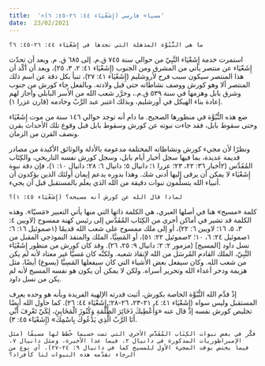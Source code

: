 ```yaml
---
title:  '«مسيا» فارسي (إِشَعْيَاء ٤٤: ٢٦-٤٥: ٦)'
date:  23/02/2021
---
```


`ما هي النُّبُوَّة المذهلة التي نجدها في إِشَعْيَاء ٤٤: ٢٦-٤٥: ٦؟`

استمرت خدمة إِشَعْيَاء النَّبِيّ من حوالي سنة ٧٤٥ ق.م. إلى ٦٨٥ ق. م. وبعد أن تحدّث إِشَعْيَاء عن منتصر يأتي من المشرق ومن الجنوب (إِشَعْيَاء ٤١: ٢، ٣، ٢٥)، وبعد أن أكّد أن هذا المنتصر سيكون سبب فرح لأروشليم (إِشَعْيَاء ٤١: ٢٧)، تنبأ بكل دقة عن اسم ذلك المنتصر ألا وهو كورش ووصف نشاطاته حتى قبل ولادته. وبالفعل جاء كورش من جنوب وشرق بابل وهزمها في سنة ٥٣٩ ق.م.، وحرَّر شعب الله من الأَسر البابلي وأجاز لهم إعادة بناء الهيكل في أورشليم، وبذلك اعتبر عبد الرَّبّ وخادمه (قارن عزرا ١).

ضع هذه النُّبُوَّة في منظورها الصحيح. ما دام أنه توجد حوالي ١٤٦ سنة من موت إِشَعْيَاء وحتى سقوط بابل، فقد جاءت نبوته عن كورش وسقوط بابل قبل وقوع تلك الأحداث بقرن ونصف القرن من الزمان.

ونظرًا لأن مجيء كورش ونشاطاته المختلفة مدعومة بالأدلة والوثائق الأكيدة من مصادر قديمة عديدة، بما فيها سجل أخبار أيام بابل، وسجل كورش نفسه التاريخي، والكِتَاب المُقَدَّس (٢أخبار ٣٦: ٢٢، ٢٣؛ عزرا ١؛ دانيال ٥؛ دانيال ٦: ٢٨؛ دانيال ١٠: ١)، فإن دقة نبوة إِشَعْيَاء لا يمكن أن يرقى إليها أدنى شك. وهذا بدوره يدعم إيمان أولئك الذين يؤكدون أن أنبياء الله يتسلّمون نبوات دقيقة من الله الذي يعلَم بالمستقبل قبل أن يجيء.

`لماذا قال الله عن كورش أنه مسيحه؟ (إِشَعْيَاء ٤٥: ١)؟`

كلمة «مسيح» هنا في أصلها العبري، هي الكلمة ذاتها التي منها يأتي التعبير «مَسيّا». وهذه الكلمة قد تشير في أماكن أخرى من الكِتَاب المُقَدَّس إلى رئيس كهنة ممسوح (لاويين ٤: ٣، ٥، ١٦؛ لاويين ٦: ٢٢)، أو إلى ملك ممسوح على شعب الله قديمًا (١صموئيل ١٦: ٦؛ ١صموئيل ٢٤:  ٦، ١٠؛ ٢صموئيل ٢٢: ٥١)، أو المَسِيَّا، الملك والمنقذ النموذجي المقبل من نسل داود [المسيح] (مزمور ٢: ٢؛ دانيال ٩: ٢٥، ٢٦). وقد كان كورش من منظور إِشَعْيَاء النَّبِيّ، الملك القادم المُرسَل من الله لإنقاذ شعبه. ولكنَّه كان مَسيَّا غير معتاد لأنه لم يكن من شعب الله. وكان سيفعل بعض الأشياء التي كان سيفعلها المَسِيَّا (يسوع) أيضًا، مثل هزيمة ودحر أعداء الله وتحرير أسراه. ولكن لا يمكن أن يكون هو نفسه المسيح لأنه لم يكن من نسل داود.

إذْ قدَّم الله النُّبُوَّة الخاصة بكورش، أثبت قدرته الإلهية الفريدة وبأنه هو وحده يعرف المستقبل وليس سواه (إِشَعْيَاء ٤١: ٤، ٢١-٢٣، ٢٦-٢٨؛ إِشَعْيَاء ٤٤: ٢٦). كما حاول الله أيضًا تخليص كورش نفسه إذْ قال عنه «وَأُعْطِيكَ ذَخَائِرَ الظُّلْمَةِ وَكُنُوزَ الْمَخَابِئِ، لِكَيْ تَعْرِفَ أَنِّي أَنَا الرَّبّ الَّذِي يَدْعُوكَ بِاسْمِكَ» (إِشَعْيَاء ٤٥: ٣).

`فكّر في بعض نبوات الكِتَاب المُقَدَّس الأخرى التي تمت حسبما خُطط لها مسبقًا (مثل الإمبراطوريات المذكورة في دانيال ٢، فيما عدا الأخيرة، ومثل دانيال ٧، فيما يختص بوقت المجيء الأول للمسيح كما في دانيال ٩: ٢٤-٢٧). أي نوع من الرجاء تقدّمه هذه النبوات لنا كأفراد؟`